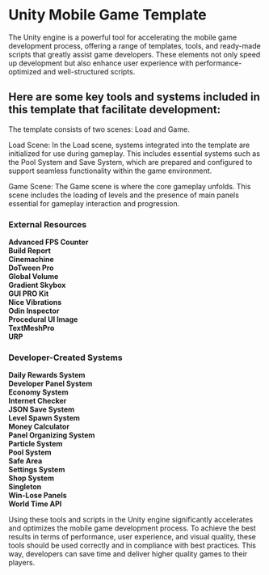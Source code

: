 # Unity Mobile Game Template

The Unity engine is a powerful tool for accelerating the mobile game development process, offering a range of templates, tools, and ready-made scripts that greatly assist game developers. These elements not only speed up development but also enhance user experience with performance-optimized and well-structured scripts. 

## Here are some key tools and systems included in this template that facilitate development:

The template consists of two scenes: Load and Game.

Load Scene:
In the Load scene, systems integrated into the template are initialized for use during gameplay. This includes essential systems such as the Pool System and Save System, which are prepared and configured to support seamless functionality within the game environment.

Game Scene:
The Game scene is where the core gameplay unfolds. This scene includes the loading of levels and the presence of main panels essential for gameplay interaction and progression.

### External Resources

**Advanced FPS Counter**<br>
**Build Report**<br>
**Cinemachine**<br>
**DoTween Pro**<br>
**Global Volume**<br>
**Gradient Skybox**<br>
**GUI PRO Kit**<br>
**Nice Vibrations**<br>
**Odin Inspector**<br>
**Procedural UI Image**<br>
**TextMeshPro**<br>
**URP**<br>


### Developer-Created Systems

**Daily Rewards System**<br>
**Developer Panel System**<br>
**Economy System**<br>
**Internet Checker**<br>
**JSON Save System**<br>
**Level Spawn System**<br>
**Money Calculator**<br>
**Panel Organizing System**<br>
**Particle System**<br>
**Pool System**<br>
**Safe Area**<br>
**Settings System**<br>
**Shop System**<br>
**Singleton**<br>
**Win-Lose Panels**<br>
**World Time API**<br>

Using these tools and scripts in the Unity engine significantly accelerates and optimizes the mobile game development process. To achieve the best results in terms of performance, user experience, and visual quality, these tools should be used correctly and in compliance with best practices. This way, developers can save time and deliver higher quality games to their players.
